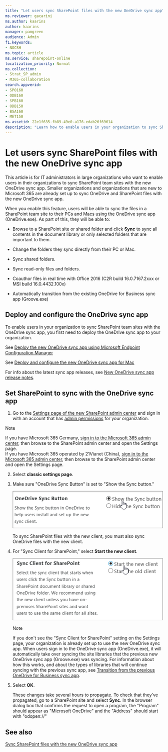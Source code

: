 ```yaml
---
title: "Let users sync SharePoint files with the new OneDrive sync app"
ms.reviewer: gacarini
ms.author: kaarins
author: kaarins
manager: pamgreen
audience: Admin
f1.keywords:
- NOCSH
ms.topic: article
ms.service: sharepoint-online
localization_priority: Normal
ms.collection:  
- Strat_SP_admin
- M365-collaboration
search.appverid:
- SPO160
- ODB160
- SPB160
- ODB150
- BSA160
- MET150
ms.assetid: 22e1f635-fb89-49e0-a176-edab26f69614
description: "Learn how to enable users in your organization to sync SharePoint files with the new OneDrive sync app."
---
```


# Let users sync SharePoint files with the new OneDrive sync app

This article is for IT administrators in large organizations who want to enable users in their organizations to sync SharePoint team sites with the new OneDrive sync app. Smaller organizations and organizations that are new to Microsoft 365 are already set up to sync OneDrive and SharePoint files with the new OneDrive sync app.
  
When you enable this feature, users will be able to sync the files in a SharePoint team site to their PCs and Macs using the OneDrive sync app (OneDrive.exe). As part of this, they will be able to:
  
- Browse to a SharePoint site or shared folder and click **Sync** to sync all contents in the document library or only selected folders that are important to them.
    
- Change the folders they sync directly from their PC or Mac.
    
- Sync shared folders.
    
- Sync read-only files and folders.
    
- Coauthor files in real time with Office 2016 (C2R build 16.0.7167.2xxx or MSI build 16.0.4432.100x)
    
- Automatically transition from the existing OneDrive for Business sync app (Groove.exe)
    
   
## Deploy and configure the OneDrive sync app
<a name="TestFeature"> </a>

To enable users in your organization to sync SharePoint team sites with the OneDrive sync app, you first need to deploy the OneDrive sync app to your organization.
  
See [Deploy the new OneDrive sync app using Microsoft Endpoint Configuration Manager](/onedrive/deploy-on-windows)
  
See [Deploy and configure the new OneDrive sync app for Mac](/onedrive/deploy-and-configure-on-macos)

For info about the latest sync app releases, see [New OneDrive sync app release notes](https://support.office.com/article/845dcf18-f921-435e-bf28-4e24b95e5fc0).
  
## Set SharePoint to sync with the OneDrive sync app
<a name="admincenter"> </a>

1. Go to the [Settings page of the new SharePoint admin center](https://admin.microsoft.com/sharepoint?page=settings&modern=true) and sign in with an account that has [admin permissions](/sharepoint/sharepoint-admin-role) for your organization.

>[!NOTE]
>If you have Microsoft 365 Germany, [sign in to the Microsoft 365 admin center](https://go.microsoft.com/fwlink/p/?linkid=848041), then browse to the SharePoint admin center and open the Settings page. <br>If you have Microsoft 365 operated by 21Vianet (China), [sign in to the Microsoft 365 admin center](https://go.microsoft.com/fwlink/p/?linkid=850627), then browse to the SharePoint admin center and open the Settings page.
    
2. Select **classic settings page**.
    
3. Make sure "OneDrive Sync Button" is set to "Show the Sync button."
    
    ![Admin settings for OneDrive sync button](media/66be619a-fec1-4719-a819-7e3fa6e222f1.PNG)
  
    To sync SharePoint files with the new client, you must also sync OneDrive files with the new client.
    
4. For "Sync Client for SharePoint," select **Start the new client**.
    
    ![Admin setting for OneDrive sync client](media/894772b5-3e43-4a60-9887-99aca47a261c.PNG)
  
    > [!NOTE]
    > If you don't see the "Sync Client for SharePoint" setting on the Settings page, your organization is already set up to use the new OneDrive sync app. When users sign in to the OneDrive sync app (OneDrive.exe), it will automatically take over syncing the site libraries that the previous new OneDrive sync app (Groove.exe) was syncing. For information about how this works, and about the types of libraries that will continue syncing with the previous sync app, see [Transition from the previous OneDrive for Business sync app](/onedrive/transition-from-previous-sync-client). 
  
5. Select **OK**.
    
    These changes take several hours to propagate. To check that they've propagated, go to a SharePoint site and select **Sync**. In the browser dialog box that confirms the request to open a program, the "Program" should appear as "Microsoft OneDrive" and the "Address" should start with "odopen://"
    
## See also
<a name="admincenter"> </a>

[Sync SharePoint files with the new OneDrive sync app](https://support.office.com/article/6de9ede8-5b6e-4503-80b2-6190f3354a88)

